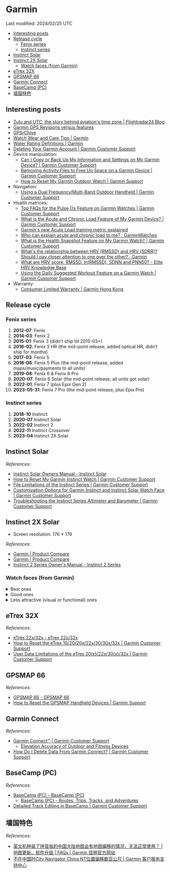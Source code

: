 # Garmin

Last modified: 2024/02/25 UTC

- [Interesting posts](#interesting-posts)
- [Release cycle](#release-cycle)
  - [Fenix series](#fenix-series)
  - [Instinct series](#instinct-series)
- [Instinct Solar](#instinct-solar)
- [Instinct 2X Solar](#instinct-2x-solar)
  - [Watch faces (from Garmin)](#watch-faces-from-garmin)
- [eTrex 32X](#etrex-32x)
- [GPSMAP 66](#gpsmap-66)
- [Garmin Connect](#garmin-connect)
- [BaseCamp (PC)](#basecamp-pc)
- [墙国特色](#墙国特色)

## Interesting posts

- [Zulu and UTC: the story behind aviation's time zone \| Flightradar24 Blog](https://www.flightradar24.com/blog/zulu-and-utc-the-story-behind-aviations-time-zone/)
- [Garmin GPS Revisions versus features](http://gpsinformation.net/allory/garfeat3.htm)
- [GPSrChive](http://www.gpsrchive.com/)
- [Watch Wear and Care Tips \| Garmin](https://www.garmin.com/en-US/watch-fit-and-care/)
- [Water Rating Definitions \| Garmin](https://www.garmin.com/en-US/legal/waterrating-definitions/)
- [Deleting Your Garmin Account \| Garmin Customer Support](https://support.garmin.com/en-US/?faq=lBWQm0sVAK06RRRXFECFv6)
- Device manipulation:
  - [Can I Copy or Back Up My Information and Settings on My Garmin Device? \| Garmin Customer Support](https://support.garmin.com/en-US/?faq=AXV7LuWgc73v21nq6nbDa6)
  - [Removing Activity Files to Free Up Space on a Garmin Device \| Garmin Customer Support](https://support.garmin.com/en-US/?faq=oRFoANiwdW8hd9LSqjr8X8&searchQuery=How%20to%20Delete%20the%20Activity%20Folder)
  - [How to Reset My Garmin Outdoor Watch \| Garmin Support](https://support.garmin.com/en-MY/?faq=wxPmdnWsev1xGRUf58oDC8)
- Navigation:
  - [Using a Dual Frequency/Multi-Band Outdoor Handheld \| Garmin Customer Support](https://support.garmin.com/en-US/?faq=jptru9E32f6q0zydcdtXh9)
- Health matrices:
  - [Top FAQs for the Pulse Ox Feature on Garmin Watches \| Garmin Customer Support](https://support.garmin.com/en-US/?faq=SK2Y9a9aBp5D6n4sXmPBG7)
  - [What is the Acute and Chronic Load Feature of My Garmin Device? \| Garmin Customer Support](https://support.garmin.com/en-US/?faq=C6iHdy0SS05RkoSVbFz066)
  - [Garmin's new Acute Load training metric explained](https://gadgetsandwearables.com/2022/09/04/garmin-acute-training-load/)
  - [Who can explain acute and chronic load to me? : GarminWatches](https://www.reddit.com/r/GarminWatches/comments/11citlg/who_can_explain_acute_and_chronic_load_to_me/)
  - [What is the Health Snapshot Feature on My Garmin Watch? \| Garmin Customer Support](https://support.garmin.com/en-US/?faq=PB1duL5p6V64IQwhNvcRK9)
  - [What's the relationship between HRV (RMSSD) and HRV (SDRR)? Should I pay closer attention to one over the other? : Garmin](https://www.reddit.com/r/Garmin/comments/s2a2qo/whats_the_relationship_between_hrv_rmssd_and_hrv/)
  - [What are HRV score, RMSSD, ln(RMSSD), SDNN and PNN50? - Elite HRV Knowledge Base](https://help.elitehrv.com/article/68-what-are-hrv-score-rmssd-ln-rmssd-sdnn-nn50-and-pnn50)
  - [Using the Daily Suggested Workout Feature on a Garmin Watch \| Garmin Customer Support](https://support.garmin.com/en-US/?faq=oYknGZ910l1pfBNzkDHX6A)
- Warranty:
  - [Consumer Limited Warranty \| Garmin Hong Kong](https://www.garmin.com/en-HK/legal/consumer-limited-warranty/)

## Release cycle

### Fenix series

1. **2012-07**: Fenix
2. **2014-03**: Fenix 2
3. **2015-01**: Fenix 3 (didn’t ship till 2015-03+)
4. **2016-02**: Fenix 3 HR (the mid-point release, added optical HR, didn’t ship for months)
5. **2017-03**: Fenix 5
6. **2018-06**: Fenix 5 Plus (the mid-point release, added maps/music/payments to all units)
7. **2019-08**: Fenix 6 & Fenix 6 Pro
8. **2020-07**: Fenix 6 Solar (the mid-point release, all units got solar)
9. **2022-01**: Fenix 7 (plus Epix Gen 2)
10. **2023-05-31**: Fenix 7 Pro (the mid-point release, plus Epix Pro)

### Instinct series

1. **2018-10** Instinct
2. **2020-07** Instinct Solar
3. **2022-02** Instinct 2
4. **2022-11** Instinct Crossover
5. **2023-04** Instinct 2X Solar

## Instinct Solar

*References*:

- [Instinct Solar Owners Manual - Instinct Solar](https://www8.garmin.com/manuals/webhelp/GUID-A298EB1C-21D9-430F-8D06-A2CC74E5D5E9/EN-US/GUID-8ED98A2D-D9DE-4390-A4D8-0C3B4A0A5EE2-homepage.html)
- [How to Reset My Garmin Instinct Watch \| Garmin Customer Support](https://support.garmin.com/en-HK/?faq=OkQ0pbsjum027l0E0QGR48)
- [File Limitations of the Instinct Series \| Garmin Customer Support](https://support.garmin.com/en-US/?faq=aRXfDopghu9a94nOt5bg57)
- [Customization Options for Garmin Instinct and Instinct Solar Watch Face \| Garmin Customer Support](https://support.garmin.com/en-US/?faq=Ld2a92BA0A6OMYFTvzrBx7)
- [Troubleshooting the Instinct Series Altimeter and Barometer \| Garmin Customer Support](https://support.garmin.com/en-US/?faq=qyfmQF7Au284m7pXMi5ie9)

## Instinct 2X Solar

- Screen resolution: 176 * 176

*References*:

- [Garmin \| Product Compare](https://www.garmin.com/en-US/compare/?compareProduct=884585&compareProduct=775697)
- [Garmin \| Product Compare](https://www.garmin.com/en-US/compare/?compareProduct=866230&compareProduct=775697&compareProduct=884585&compareProduct=884414&compareProduct=802901)
- [Instinct 2 Series Owner's Manual - Instinct 2 Series](https://www8.garmin.com/manuals/webhelp/GUID-31D23DBB-57C2-4DF7-A0C9-8D1A00AB4BE7/EN-US/GUID-8ED0D1EF-A3B9-4868-BDE2-BA3423F3C01C-homepage.html)

### Watch faces (from Garmin)

<details>
<summary>Best ones</summary>

|             | IDEAL | Bivouac | Crystal | Mountain | Typography |
| ----------- | :---: | :-----: | :-----: | :------: | :--------: |
| B/W         |  B&W  |    B    |    B    |    B     |     B      |
| battery     |   %   |    *    |    %    |    *     |     %      |
| heart rate  |   *   |    *    |    *    |    *     |     *      |
| seconds     |   *   |         |         |          |            |
| day of week |   *   |    *    |    *    |          |     *      |
| month       |       |         |         |          |            |
| Bluetooth   |   *   |    *    |    *    |    *     |            |
| message     |       |         |    *    |          |            |
| altitude    |   *   |    *    |    *    |    *     |            |
| barometer   | graph |         |         |          |            |
| solar       |       |         |         |          |     *      |
| sunrise/set |  bar  |         |         |          |            |
| weather     |       |         |         |          |            |
| steps       |       |         |         |          |            |
| floors      |       |         |         |          |            |

</details>

<details>
<summary>Good ones</summary>

|             | IDEAL | Bionic | Bivouac | Chatte | Crystal | Jaunty | Medal | Mountain | Stargazing | Typography |
| ----------- | :---: | :----: | :-----: | :----: | :-----: | :----: | :---: | :------: | :--------: | :--------: |
| B/W         |  B&W  |   B    |    B    |   B    |    B    |  B&W   |       |    B     |            |     B      |
| battery     |   %   |   *    |    *    |   %    |    %    |   %    |   %   |    *     |     *      |     %      |
| heart rate  |   *   |   *    |    *    |   *    |    *    |   *    |   *   |    *     |     *      |     *      |
| seconds     |   *   |        |         |        |         |   *    |       |          |            |            |
| day of week |   *   |   *    |    *    |   *    |    *    |   *    |   *   |          |     *      |     *      |
| month       |       |        |         |        |         |        |       |          |            |            |
| Bluetooth   |   *   |   *    |    *    |   *    |    *    |   *    |   *   |    *     |     *      |            |
| message     |       |   *    |         |        |    *    |   *    |       |          |     #      |            |
| altitude    |   *   |   *    |    *    |        |    *    |        |       |    *     |     *      |            |
| barometer   | graph |        |         |        |         |        |       |          |            |            |
| solar       |       |        |         |        |         |        |       |          |            |     *      |
| sunrise/set |  bar  |        |         |        |         |        |       |          |            |            |
| weather     |       |        |         |        |         |        |       |          |            |            |
| steps       |       |  bar   |         |        |         |        |       |          |            |            |
| floors      |       |  bar   |         |        |         |        |       |          |            |            |

</details>

<details>
<summary>Less attractive (visual or functional) ones</summary>

|             | IDEAL | ~~Digi~~ (ILLEGIBLE) | Digital Dashboard | Element | Graystone | Onyx  |  ~~Swift~~  |
| ----------- | :---: | :------------------: | :---------------: | :-----: | :-------: | :---: | :---------: |
| B/W         |  B&W  |          B           |                   |    B    |     B     |   B   |      B      |
| battery     |   %   |          %           |         *         |    *    |     *     |   d   |      d      |
| heart rate  |   *   |          *           |         *         |    *    |     *     |   *   |      *      |
| seconds     |   *   |          *           |                   |         |           |   *   |             |
| day of week |   *   |          *           |         *         |         |     *     |   *   |      *      |
| month       |       |                      |                   |         |     *     |       |             |
| Bluetooth   |   *   |          *           |         *         |    *    |     *     |       |             |
| message     |       |          #           |                   |    #    |     #     |       |             |
| altitude    |   *   |                      |                   |         |     *     |       |      *      |
| barometer   | graph |                      |                   |         |   `1k`    |       |             |
| solar       |       |                      |                   |    *    |           |   *   |      *      |
| sunrise/set |  bar  |                      |                   |         |           |   *   | NOT WORKING |
| weather     |       |                      |                   |         |           |   *   |      *      |
| steps       |       |                      |         *         |    %    |           |       |             |
| floors      |       |                      |        bar        |         |           |       |             |

</details>

## eTrex 32X

*References*:

- [eTrex 22x/32x - eTrex 22x/32x](https://www8.garmin.com/manuals/webhelp/eTrex22x-32x/EN-US/GUID-CE8E2EF8-CD9B-4B08-BF3C-426D57DA38CC-homepage.html)
- [How to Reset the eTrex 10/20/20x/22x/30/30x/32x \| Garmin Customer Support](https://support.garmin.com/en-US/?faq=YJFM0GykFLAZk1aNJzXzZ9)
- [User Data Limitations of the eTrex 20(x)/22x/30(x)/32x \| Garmin Customer Support](https://support.garmin.com/en-US/?faq=Sf7jHKwP2V53j6MoP8AeH8)

## GPSMAP 66

*References*:

- [GPSMAP 66 - GPSMAP 66](https://www8.garmin.com/manuals/webhelp/gpsmap66s_st/EN-US/GUID-32EB4225-8D6F-4830-995D-0C6AC7DCB2D3-homepage.html)
- [How to Reset the GPSMAP Handheld Devices \| Garmin Support](https://support.garmin.com/en-IE/?faq=Z41VbtQ1EH7F4wmdm0hfE6)

## Garmin Connect

*References*:

- [Garmin Connect™ \| Garmin Customer Support](https://support.garmin.com/en-US/?productID=73207&tab=topics)
  - [Elevation Accuracy of Outdoor and Fitness Devices](https://support.garmin.com/en-US/?faq=WlvNrOungC28xGtwB7hLY5&productID=73207&searchQuery=Elevation%20Correction&tab=topics)
- [How Do I Delete Data From Garmin Connect? \| Garmin Customer Support](https://support.garmin.com/en-US/?faq=uj0Ewfb58w1DGR0WI87gB9)

## BaseCamp (PC)

*References*:

- [BaseCamp (PC) - BaseCamp (PC)](https://www8.garmin.com/manuals/webhelp/basecamppc/EN-US/GUID-80CEAC15-E702-4274-87E0-2366BB9A5A98-homepage.html)
  - [BaseCamp (PC) - Routes, Trips, Tracks, and Adventures](https://www8.garmin.com/manuals/webhelp/basecamppc/EN-US/GUID-D6147E58-01AF-4472-AB5D-94946B0C20B0.html)
- [Detailed Track Editing in BaseCamp \| Garmin Customer Support](https://support.garmin.com/en-US/?faq=NchCyNjj9I1i89rVRSiyX7)

## 墙国特色

*References*:

- [英文机种装了拼音版的中国大陆地图会有地图偏移的情况，无法正常使用？ \| 地图更新、软件升级 \| FAQs \| Garmin 佳明官方网站](https://www.garmin.com.cn/faqs/Upgrade/1-14/)
- [不在中国时City Navigator China NT位置偏移数百公尺 \| Garmin 客户服务支持中心](https://support.garmin.com/zh-CN/?faq=cRC0iUieiq1hRc0UIeE7J6)
